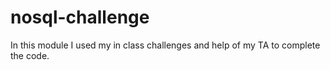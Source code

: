 # nosql-challenge
In this module I used my in class challenges and help of my TA to complete the code. 

